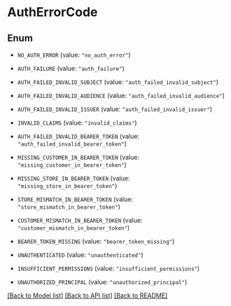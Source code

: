 # AuthErrorCode

## Enum


* `NO_AUTH_ERROR` (value: `"no_auth_error"`)

* `AUTH_FAILURE` (value: `"auth_failure"`)

* `AUTH_FAILED_INVALID_SUBJECT` (value: `"auth_failed_invalid_subject"`)

* `AUTH_FAILED_INVALID_AUDIENCE` (value: `"auth_failed_invalid_audience"`)

* `AUTH_FAILED_INVALID_ISSUER` (value: `"auth_failed_invalid_issuer"`)

* `INVALID_CLAIMS` (value: `"invalid_claims"`)

* `AUTH_FAILED_INVALID_BEARER_TOKEN` (value: `"auth_failed_invalid_bearer_token"`)

* `MISSING_CUSTOMER_IN_BEARER_TOKEN` (value: `"missing_customer_in_bearer_token"`)

* `MISSING_STORE_IN_BEARER_TOKEN` (value: `"missing_store_in_bearer_token"`)

* `STORE_MISMATCH_IN_BEARER_TOKEN` (value: `"store_mismatch_in_bearer_token"`)

* `CUSTOMER_MISMATCH_IN_BEARER_TOKEN` (value: `"customer_mismatch_in_bearer_token"`)

* `BEARER_TOKEN_MISSING` (value: `"bearer_token_missing"`)

* `UNAUTHENTICATED` (value: `"unauthenticated"`)

* `INSUFFICIENT_PERMISSIONS` (value: `"insufficient_permissions"`)

* `UNAUTHORIZED_PRINCIPAL` (value: `"unauthorized_principal"`)


[[Back to Model list]](../README.md#documentation-for-models) [[Back to API list]](../README.md#documentation-for-api-endpoints) [[Back to README]](../README.md)


